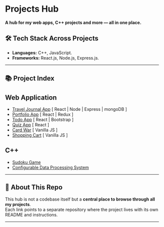 # Projects Hub

**A hub for my web apps, C++ projects and more — all in one place.**

## 🛠️ Tech Stack Across Projects
- **Languages:** C++, JavaScript.
- **Frameworks:** React.js, Node.js, Express.js.

---

## 📚 Project Index

## Web Application
- [Travel Journal App](https://github.com/ahz777/travel-journal) [ React | Node | Express | mongoDB ]
- [Portfolio App](https://github.com/ahz777/react-portfolio-app) [ React | Redux ]
- [Todo App](https://github.com/ahz777/react-todo-app) [ React | Bootstrap ]
- [Quiz App](https://github.com/ahz777/react-quiz-app) [ React ]
- [Card War](https://github.com/ahz777/js-card-war) [ Vanilla JS ]
- [Shopping Cart](https://github.com/ahz777/js-shopping-cart) [ Vanilla JS ]

## C++
- [Sudoku Game](https://github.com/ahz777/cpp-sudoku-game)
- [Configurable Data Processing System](https://github.com/ahz777/cpp-configurable-data-processing-system)

---

## 🚀 About This Repo
This hub is not a codebase itself but a **central place to browse through all my projects**.  
Each link points to a separate repository where the project lives with its own README and instructions.

---

